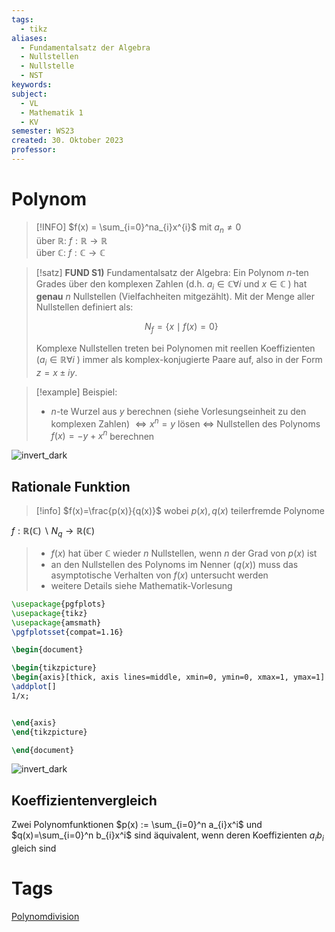 ```yaml
---
tags:
  - tikz
aliases:
  - Fundamentalsatz der Algebra
  - Nullstellen
  - Nullstelle
  - NST
keywords: 
subject:
  - VL
  - Mathematik 1
  - KV
semester: WS23
created: 30. Oktober 2023
professor:
---
```

 

# Polynom

> [!INFO] $f(x) = \sum_{i=0}^na_{i}x^{i}$ mit $a_{n}\neq 0$  
> über $\mathbb{R}$: $f: \mathbb{R}\to \mathbb{R}$  
> über $\mathbb{C}$: $f: \mathbb{C}\to \mathbb{C}$

> [!satz] **FUND S1)** Fundamentalsatz der Algebra:
> Ein Polynom $n$-ten Grades über den komplexen Zahlen (d.h. $a_i \in \mathbb{C} \forall i$ und $x \in \mathbb{C}$ ) hat **genau** $n$ Nullstellen (Vielfachheiten mitgezählt). Mit der Menge aller Nullstellen definiert als:
> 
> $$N_f=\{x \mid f(x)=0\}\tag{NST}$$
>
> Komplexe Nullstellen treten bei Polynomen mit reellen Koeffizienten $\left(a_i \in \mathbb{R} \forall i\right.$ ) immer als komplex-konjugierte Paare auf, also in der Form $z=x\pm iy$.

> [!example] Beispiel:
> - $n$-te Wurzel aus $y$ berechnen (siehe Vorlesungseinheit zu den komplexen Zahlen) $\Leftrightarrow x^n=y$ lösen $\Leftrightarrow$ Nullstellen des Polynoms $f(x)=-y+x^n$ berechnen

![invert_dark](polyGraph.png)

## Rationale Funktion

> [!info] $f(x)=\frac{p(x)}{q(x)}$ wobei $p(x), q(x)$ teilerfremde Polynome
> 
$f: \mathbb{R}(\mathbb{C}) \backslash N_q \rightarrow \mathbb{R}(\mathbb{C})$
> - $f(x)$ hat über $\mathbb{C}$ wieder $n$ Nullstellen, wenn $n$ der Grad von $p(x)$ ist
> - an den Nullstellen des Polynoms im Nenner $(q(x))$ muss das asymptotische Verhalten von $f(x)$ untersucht werden
> - weitere Details siehe Mathematik-Vorlesung

```tikz
\usepackage{pgfplots}
\usepackage{tikz}
\usepackage{amsmath}
\pgfplotsset{compat=1.16}

\begin{document}

\begin{tikzpicture}
\begin{axis}[thick, axis lines=middle, xmin=0, ymin=0, xmax=1, ymax=1]
\addplot[]
1/x;


\end{axis}
\end{tikzpicture}

\end{document}
```

![invert_dark](polyPolstellen.png)

## Koeffizientenvergleich

Zwei Polynomfunktionen $p(x) := \sum_{i=0}^n a_{i}x^i$ und $q(x)=\sum_{i=0}^n b_{i}x^i$ sind äquivalent, wenn deren Koeffizienten $a_{i} b_{i}$ gleich sind

# Tags

[Polynomdivision](Polynomdivision.md)